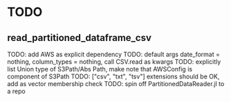 # TODO

## read_partitioned_dataframe_csv
TODO: add AWS as explicit dependency
TODO: default args date_format = nothing, column_types = nothing, call CSV.read as kwargs
TODO: explicitly list Union type of S3Path/Abs Path, make note that AWSConfig is component of S3Path
TODO: ["csv", "txt", "tsv"] extensions should be OK, add as vector membership check
TODO: spin off PartitionedDataReader.jl to a repo

